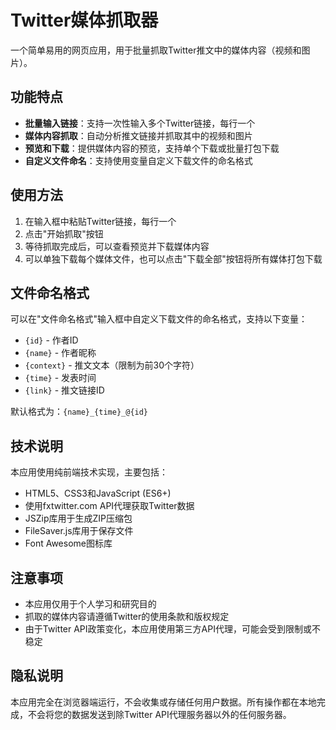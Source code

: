 # Twitter媒体抓取器

一个简单易用的网页应用，用于批量抓取Twitter推文中的媒体内容（视频和图片）。

## 功能特点

- **批量输入链接**：支持一次性输入多个Twitter链接，每行一个
- **媒体内容抓取**：自动分析推文链接并抓取其中的视频和图片
- **预览和下载**：提供媒体内容的预览，支持单个下载或批量打包下载
- **自定义文件命名**：支持使用变量自定义下载文件的命名格式

## 使用方法

1. 在输入框中粘贴Twitter链接，每行一个
2. 点击"开始抓取"按钮
3. 等待抓取完成后，可以查看预览并下载媒体内容
4. 可以单独下载每个媒体文件，也可以点击"下载全部"按钮将所有媒体打包下载

## 文件命名格式

可以在"文件命名格式"输入框中自定义下载文件的命名格式，支持以下变量：

- `{id}` - 作者ID
- `{name}` - 作者昵称
- `{context}` - 推文文本（限制为前30个字符）
- `{time}` - 发表时间
- `{link}` - 推文链接ID

默认格式为：`{name}_{time}_@{id}`

## 技术说明

本应用使用纯前端技术实现，主要包括：

- HTML5、CSS3和JavaScript (ES6+)
- 使用fxtwitter.com API代理获取Twitter数据
- JSZip库用于生成ZIP压缩包
- FileSaver.js库用于保存文件
- Font Awesome图标库

## 注意事项

- 本应用仅用于个人学习和研究目的
- 抓取的媒体内容请遵循Twitter的使用条款和版权规定
- 由于Twitter API政策变化，本应用使用第三方API代理，可能会受到限制或不稳定

## 隐私说明

本应用完全在浏览器端运行，不会收集或存储任何用户数据。所有操作都在本地完成，不会将您的数据发送到除Twitter API代理服务器以外的任何服务器。